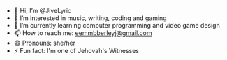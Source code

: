- 👋 Hi, I’m @JiveLyric
- 👀 I’m interested in music, writing, coding and gaming
- 🌱 I’m currently learning computer programming and video game design
- 📫 How to reach me: eemmbberleyj@gmail.com
- 😄 Pronouns: she/her
- ⚡ Fun fact: I'm one of Jehovah's Witnesses

<!---
JiveLyric/JiveLyric is a ✨ special ✨ repository because its `README.md` (this file) appears on your GitHub profile.
You can click the Preview link to take a look at your changes.
--->
